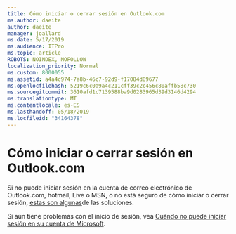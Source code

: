 ```yaml
---
title: Cómo iniciar o cerrar sesión en Outlook.com
ms.author: daeite
author: daeite
manager: joallard
ms.date: 5/17/2019
ms.audience: ITPro
ms.topic: article
ROBOTS: NOINDEX, NOFOLLOW
localization_priority: Normal
ms.custom: 8000055
ms.assetid: a4a4c974-7a8b-46c7-92d9-f17084d89677
ms.openlocfilehash: 5219c6c0a9a4c211cff39c2c456c80affb58c730
ms.sourcegitcommit: 3610afd1c7139588ba9d0283965d39d3146d4294
ms.translationtype: MT
ms.contentlocale: es-ES
ms.lasthandoff: 05/18/2019
ms.locfileid: "34164378"
---
```

# <a name="how-to-sign-in-to-or-out-of-outlookcom"></a>Cómo iniciar o cerrar sesión en Outlook.com

Si no puede iniciar sesión en la cuenta de correo electrónico de Outlook.com, hotmail, Live o MSN, o no está seguro de cómo iniciar o cerrar sesión, [estas son algunas](https://go.microsoft.com/fwlink/p/?linkid=2005840)de las soluciones.
  
Si aún tiene problemas con el inicio de sesión, vea [Cuándo no puede iniciar sesión en su cuenta de Microsoft](https://go.microsoft.com/fwlink/p/?linkid=837479).